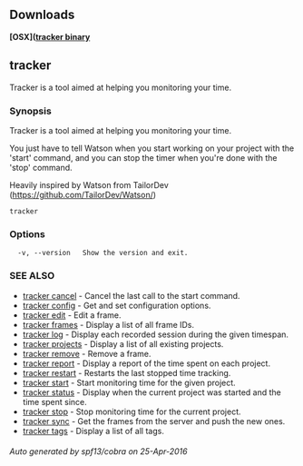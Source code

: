 ## Downloads

**[OSX]([tracker binary](http://srv-dev:3000/florian.orben/tracker/uploads/d2016617e947f871777b02aed071dede/tracker)**

## tracker

Tracker is a tool aimed at helping you monitoring your time.

### Synopsis


Tracker is a tool aimed at helping you monitoring your time.

  You just have to tell Watson when you start working on your project with
  the 'start' command, and you can stop the timer when you're done with the
  'stop' command.

  Heavily inspired by Watson from TailorDev (https://github.com/TailorDev/Watson/)

```
tracker
```

### Options

```
  -v, --version   Show the version and exit.
```

### SEE ALSO
* [tracker cancel](docs/tracker_cancel.md)	 - Cancel the last call to the start command.
* [tracker config](docs/tracker_config.md)	 - Get and set configuration options.
* [tracker edit](docs/tracker_edit.md)	 - Edit a frame.
* [tracker frames](docs/tracker_frames.md)	 - Display a list of all frame IDs.
* [tracker log](docs/tracker_log.md)	 - Display each recorded session during the given timespan.
* [tracker projects](docs/tracker_projects.md)	 - Display a list of all existing projects.
* [tracker remove](docs/tracker_remove.md)	 - Remove a frame.
* [tracker report](docs/tracker_report.md)	 - Display a report of the time spent on each project.
* [tracker restart](docs/tracker_restart.md)	 - Restarts the last stopped time tracking.
* [tracker start](docs/tracker_start.md)	 - Start monitoring time for the given project.
* [tracker status](docs/tracker_status.md)	 - Display when the current project was started and the time spent since.
* [tracker stop](docs/tracker_stop.md)	 - Stop monitoring time for the current project.
* [tracker sync](docs/tracker_sync.md)	 - Get the frames from the server and push the new ones.
* [tracker tags](docs/tracker_tags.md)	 - Display a list of all tags.

###### Auto generated by spf13/cobra on 25-Apr-2016
